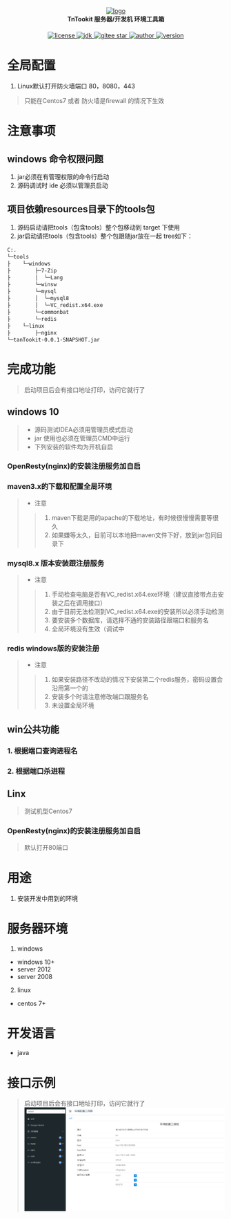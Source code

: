 <div style="text-align: center;">
	<a href="https://tannn.cn"  target="_blank">
	    <img src="https://tannn.cn/images/Img/TnTookit.jpg" width="400" alt="logo">
	</a>
</div>
<div style="text-align: center;">
	<strong>TnTookit 服务器/开发机 环境工具箱</strong>
</div>
<div style="text-align: center; margin-top: 20px">
    <a target="_blank" href="https://tannn.cn">
        <img src='https://img.shields.io/badge/license-GPL--3.0-brightgreen' alt='license'/>
    </a>
    <a target="_blank" href="https://tannn.cn">
        <img src='https://img.shields.io/badge/JDK-1.8.0_281+-green.svg' alt='jdk'/>
    </a>
    <a target="_blank" href="https://tannn.cn">
        <img src='https://gitee.com/etn/TnTookit/badge/star.svg?theme=dark' alt='gitee star'/>
    </a>
    <a target="_blank" href="https://tannn.cn">
        <img src='https://img.shields.io/badge/Author-谭宁-orange.svg' alt='author'/>
    </a>
    <a target="_blank" href="https://tannn.cn">
        <img src='https://img.shields.io/badge/version-v0.0.1beta-brightgreen.svg' alt='version'/>
    </a>
</div>

# 全局配置
1. Linux默认打开防火墙端口 80，8080，443
> 只能在Centos7 或者 防火墙是firewall 的情况下生效

# 注意事项
## windows 命令权限问题
1. jar必须在有管理权限的命令行启动
2. 源码调试时 ide 必须以管理员启动
## 项目依赖resources目录下的tools包
1. 源码启动请把tools（包含tools）整个包移动到 target 下使用
2. jar启动请把tools（包含tools）整个包跟随jar放在一起 tree如下：
```text
C:.
└─tools
├    └─windows
├        ├─7-Zip
├        │  └─Lang
├        └─winsw
├        └─mysql
├        │  └─mysql8
├        │  └─VC_redist.x64.exe
├        └─commonbat
├        └─redis
├    └─linux
├        ├─nginx
└─tanTookit-0.0.1-SNAPSHOT.jar
```


# 完成功能
> 启动项目后会有接口地址打印，访问它就行了
## windows 10
> - 源码测试IDEA必须用管理员模式启动    
> - jar 使用也必须在管理员CMD中运行   
> - 下列安装的软件均为开机自启
### OpenResty(nginx)的安装注册服务加自启
### maven3.x的下载和配置全局环境
>- 注意
>> 1. maven下载是用的apache的下载地址，有时候很慢慢需要等很久
>> 2. 如果嫌等太久，目前可以本地把maven文件下好，放到jar包同目录下
### mysql8.x 版本安装跟注册服务
> - 注意   
>> 1. 手动检查电脑是否有VC_redist.x64.exe环境（建议直接带点击安装之后在调用接口）
>> 2. 由于目前无法检测到VC_redist.x64.exe的安装所以必须手动检测
>> 3. 要安装多个数据库，请选择不通的安装路径跟端口和服务名
>> 4. 全局环境没有生效（调试中
### redis windows版的安装注册
> - 注意
>> 1. 如果安装路径不改动的情况下安装第二个redis服务，密码设置会沿用第一个的
>> 2. 安装多个时请注意修改端口跟服务名
>> 3. 未设置全局环境

## win公共功能
### 1. 根据端口查询进程名
### 2. 根据端口杀进程


## Linx 
> 测试机型Centos7
### OpenResty(nginx)的安装注册服务加自启
> 默认打开80端口


# 用途
1. 安装开发中用到的环境

# 服务器环境
1. windows 
- windows 10+
- server 2012
- server 2008
2. linux
- centos 7+

# 开发语言
- java

# 接口示例
> 启动项目后会有接口地址打印，访问它就行了
![输入图片说明](src/main/resources/imageimage.png)